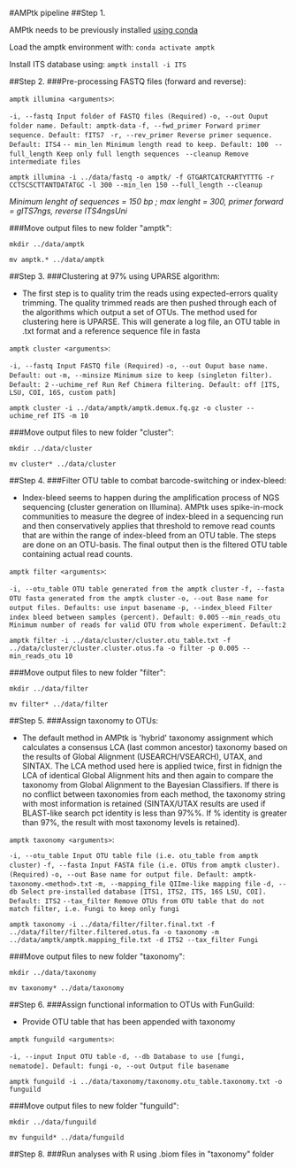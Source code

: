#AMPtk pipeline
##Step 1. 

AMPtk needs to be previously installed [using conda](https://amptk.readthedocs.io/en/latest/index.html) 

Load the amptk environment with: `conda activate amptk`

Install ITS database using: `amptk install -i ITS`
 

##Step 2. 
###Pre-processing FASTQ files (forward and reverse): 

`amptk illumina <arguments>`: 

`-i, --fastq Input folder of FASTQ files (Required)`
`-o, --out Ouput folder name. Default: amptk-data`
`-f, --fwd_primer Forward primer sequence. Default: fITS7`
` -r, --rev_primer Reverse primer sequence. Default: ITS4`
 `-- min_len Minimum length read to keep. Default: 100`
` --full_length Keep only full length sequences`
` --cleanup Remove intermediate files`

`amptk illumina -i ../data/fastq -o amptk/ -f GTGARTCATCRARTYTTTG -r CCTSCSCTTANTDATATGC -l 300 --min_len 150 --full_length --cleanup`

*Minimum lenght of sequences = 150 bp ; max lenght = 300, primer forward = gITS7ngs, reverse ITS4ngsUni*


###Move output files to new folder "amptk":

`mkdir ../data/amptk`

`mv amptk.* ../data/amptk`


##Step 3. 
###Clustering at 97% using UPARSE algorithm: 
* The first step is to quality trim the reads using expected-errors quality trimming. The quality trimmed reads are then pushed through each of the algorithms which output a set of OTUs. The method used for clustering here is UPARSE. This will generate a log file, an OTU table in .txt format and a reference sequence file in fasta

`amptk cluster <arguments>`: 

`-i, --fastq Input FASTQ file (Required)`
`-o, --out Ouput base name. Default: out`
`-m, --minsize Minimum size to keep (singleton filter). Default: 2`
`--uchime_ref Run Ref Chimera filtering. Default: off [ITS, LSU, COI, 16S, custom path]`

`amptk cluster -i ../data/amptk/amptk.demux.fq.gz -o cluster --uchime_ref ITS -m 10`


###Move output files to new folder "cluster":

`mkdir ../data/cluster`

`mv cluster* ../data/cluster`

##Step 4. 
###Filter OTU table to combat barcode-switching or index-bleed:

* Index-bleed seems to happen during the amplification process of NGS sequencing (cluster generation on Illumina). AMPtk uses spike-in-mock communities to measure the degree of index-bleed in a sequencing run and then conservatively applies that threshold to remove read counts that are within the range of index-bleed from an OTU table. The steps are done on an OTU-basis. The final output then is the filtered OTU table containing actual read counts. 


`amptk filter <arguments>`:

`-i, --otu_table OTU table generated from the amptk cluster`
`-f, --fasta OTU fasta generated from the amptk cluster`
`-o, --out Base name for output files. Defaults: use input basename`
`-p, --index_bleed Filter index bleed between samples (percent). Default: 0.005`
`--min_reads_otu Minimum number of reads for valid OTU from whole experiment. Default:2`


`amptk filter -i ../data/cluster/cluster.otu_table.txt -f ../data/cluster/cluster.cluster.otus.fa -o filter -p 0.005 --min_reads_otu 10`


###Move output files to new folder "filter": 

`mkdir ../data/filter`

`mv filter* ../data/filter`



##Step 5.
###Assign taxonomy to OTUs:

* The default method in AMPtk is 'hybrid' taxonomy assignment which calculates a consensus LCA (last common ancestor) taxonomy based on the results of Global Alignment (USEARCH/VSEARCH), UTAX, and SINTAX. The LCA method used here is applied twice, first in fidnign the LCA of identical Global Alignment hits and then again to compare the taxonomy from Global Alignment to the Bayesian Classifiers. If there is no conflict between taxonomies from each method, the taxonomy string with most information is retained (SINTAX/UTAX results are used if BLAST-like search pct identity is less than 97%%. If % identity is greater than 97%, the result with most taxonomy levels is retained). 

`amptk taxonomy <arguments>`:

`-i, --otu_table Input OTU table file (i.e. otu_table from amptk cluster)`
`-f, --fasta Input FASTA file (i.e. OTUs from amptk cluster). (Required)`
`-o, --out Base name for output file. Default: amptk-taxonomy.<method>.txt`
`-m, --mapping_file QIIme-like mapping file`
`-d, --db Select pre-installed database [ITS1, ITS2, ITS, 16S LSU, COI]. Default: ITS2`
`--tax_filter Remove OTUs from OTU table that do not match filter, i.e. Fungi to keep only fungi`


`amptk taxonomy -i ../data/filter/filter.final.txt -f ../data/filter/filter.filtered.otus.fa -o taxonomy -m ../data/amptk/amptk.mapping_file.txt -d ITS2 --tax_filter Fungi`

###Move output files to new folder "taxonomy":

`mkdir ../data/taxonomy`

`mv taxonomy* ../data/taxonomy`

##Step 6. 
###Assign functional information to OTUs with FunGuild:

* Provide OTU table that has been appended with taxonomy

`amptk funguild <arguments>`:

`-i, --input Input OTU table`
`-d, --db Database to use [fungi, nematode]. Default: fungi`
`-o, --out Output file basename`

`amptk funguild -i ../data/taxonomy/taxonomy.otu_table.taxonomy.txt -o funguild`

###Move output files to new folder "funguild":

`mkdir ../data/funguild`

`mv funguild* ../data/funguild`

##Step 8. 
###Run analyses with R using .biom files in "taxonomy" folder 
